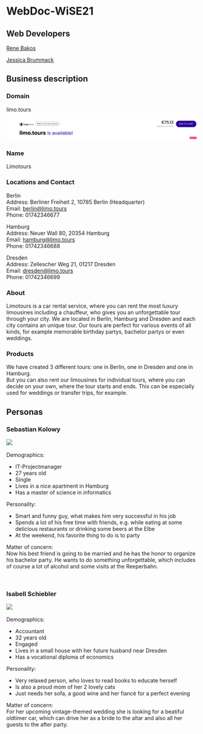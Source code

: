 # WebDoc-WiSE21
## Web Developers

[Rene Bakos](https://github.com/rbakosBTU)

[Jessica Brummack](https://github.com/jessicabrummack)

## Business description

### Domain
limo.tours
<img src="assignment-2a/Images/limotours_domain.png">

### Name
Limotours

### Locations and Contact
Berlin <br/>
Address: Berliner Freiheit 2, 10785 Berlin (Headquarter) <br/>
Email: berlin@limo.tours <br/>
Phone: 01742346677 <br/>

Hamburg <br/>
Address: Neuer Wall 80, 20354 Hamburg <br/>
Email: hamburg@limo.tours <br/>
Phone: 01742346688 <br/>

Dresden <br/>
Address: Zellescher Weg 21, 01217 Dresden <br/>
Email: dresden@limo.tours <br/>
Phone: 01742346699 

### About
Limotours is a car rental service, where you can rent the most luxury limousines including a chauffeur, who gives you an unforgettable tour through your city.
We are located in Berlin, Hamburg and Dresden and each city contains an unique tour.
Our tours are perfect for various events of all kinds, for example memorable birthday partys, bachelor partys or even weddings.

### Products
We have created 3 different tours: one in Berlin, one in Dresden and one in Hamburg. <br/>
But you can also rent our limousines for individual tours, where you can decide on your own, where the tour starts and ends. 
This can be especially used for weddings or transfer trips, for example.


## Personas
### Sebastian Kolowy 
<img src="https://media.istockphoto.com/photos/portrait-of-a-smiling-student-at-the-city-street-picture-id1147289240?k=20&m=1147289240&s=612x612&w=0&h=sEx-9oXUdDRMqZF0o1viaumUjAud3Lsr9QxWAqrW3ks=" width="400">

Demographics:
- IT-Projectmanager
- 27 years old
- Single
- Lives in a nice apartment in Hamburg
- Has a master of science in informatics

Personality:
- Smart and funny guy, what makes him very successful in his job
- Spends a lot of his free time with friends, e.g. while eating at some delicious restaurants or drinking some beers at the Elbe
- At the weekend, his favorite thing to do is to party

Matter of concern: <br/>
Now his best friend is going to be married and he has the honor to organize his bachelor party. 
He wants to do something unforgettable, which includes of course a lot of alcohol and some visits at the Reeperbahn.

<br/>

### Isabell Schiebler
<img src="https://www.westend61.de/images/0001487237pw/positive-young-female-with-curly-ginger-hair-in-casual-clothes-and-trendy-eyeglasses-smiling-while-sitting-at-table-with-hand-at-chin-and-looking-at-camera-ADSF18161.jpg" width="400">

Demographics:
- Accountant
- 32 years old
- Engaged
-	Lives in a small house with her future husband near Dresden
- Has a vocational diploma of economics

Personality:
- Very relaxed person, who loves to read books to educate herself
- Is also a proud mom of her 2 lovely cats
- Just needs her sofa, a good wine and her fiancé for a perfect evening

Matter of concern: <br/>
For her upcoming vintage-themed wedding she is looking for a beatiful oldtimer car, 
which can drive her as a bride to the altar and also all her guests to the after party.





